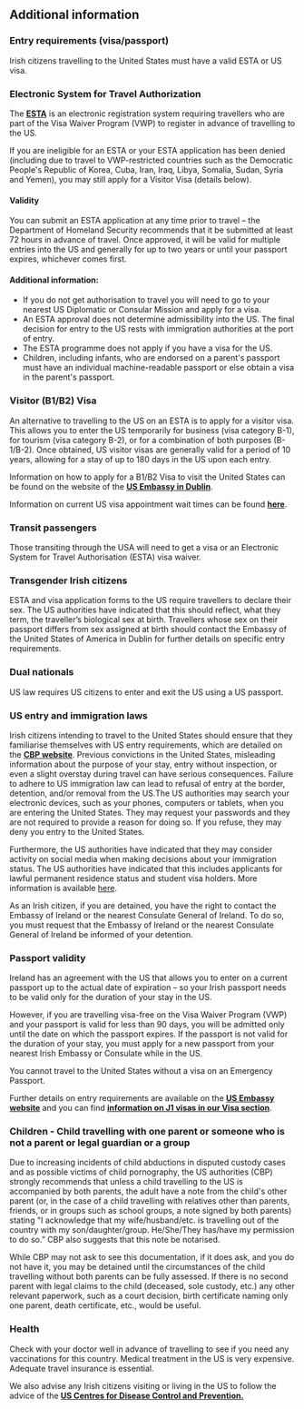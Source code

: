 ## Additional information

### **Entry requirements (visa/passport)**

Irish citizens travelling to the United States must have a valid ESTA or US visa.

### **Electronic System for Travel Authorization**

The [**ESTA**](http://www.cbp.gov/ESTA) is an electronic registration system requiring travellers who are part of the Visa Waiver Program (VWP) to register in advance of travelling to the US.

If you are ineligible for an ESTA or your ESTA application has been denied (including due to travel to VWP-restricted countries such as the Democratic People's Republic of Korea, Cuba, Iran, Iraq, Libya, Somalia, Sudan, Syria and Yemen), you may still apply for a Visitor Visa (details below).

#### **Validity**

You can submit an ESTA application at any time prior to travel – the Department of Homeland Security recommends that it be submitted at least 72 hours in advance of travel. Once approved, it will be valid for multiple entries into the US and generally for up to two years or until your passport expires, whichever comes first.

#### Additional information:

* If you do not get authorisation to travel you will need to go to your nearest US Diplomatic or Consular Mission and apply for a visa.
* An ESTA approval does not determine admissibility into the US. The final decision for entry to the US rests with immigration authorities at the port of entry.
* The ESTA programme does not apply if you have a visa for the US.
* Children, including infants, who are endorsed on a parent's passport must have an individual machine-readable passport or else obtain a visa in the parent's passport.

### **Visitor (B1/B2) Visa**

An alternative to travelling to the US on an ESTA is to apply for a visitor visa. This allows you to enter the US temporarily for business (visa category B-1), for tourism (visa category B-2), or for a combination of both purposes (B-1/B-2). Once obtained, US visitor visas are generally valid for a period of 10 years, allowing for a stay of up to 180 days in the US upon each entry.

Information on how to apply for a B1/B2 Visa to visit the United States can be found on the website of the [**US Embassy in Dublin**](https://ie.usembassy.gov/visas/).

Information on current US visa appointment wait times can be found [**here**](https://travel.state.gov/content/travel/en/us-visas/visa-information-resources/wait-times.html).

### **Transit passengers**

Those transiting through the USA will need to get a visa or an Electronic System for Travel Authorisation (ESTA) visa waiver.

### **Transgender Irish citizens**

ESTA and visa application forms to the US require travellers to declare their sex. The US authorities have indicated that this should reflect, what they term, the traveller’s biological sex at birth. Travellers whose sex on their passport differs from sex assigned at birth should contact the Embassy of the United States of America in Dublin for further details on specific entry requirements.

### **Dual nationals**

US law requires US citizens to enter and exit the US using a US passport.

### **US entry and immigration laws**

Irish citizens intending to travel to the United States should ensure that they familiarise themselves with US entry requirements, which are detailed on the [**CBP website**](https://www.cbp.gov/travel/international-visitors). Previous convictions in the United States, misleading information about the purpose of your stay, entry without inspection, or even a slight overstay during travel can have serious consequences. Failure to adhere to US immigration law can lead to refusal of entry at the border, detention, and/or removal from the US.The US authorities may search your electronic devices, such as your phones, computers or tablets, when you are entering the United States. They may request your passwords and they are not required to provide a reason for doing so. If you refuse, they may deny you entry to the United States.

Furthermore, the US authorities have indicated that they may consider activity on social media when making decisions about your immigration status. The US authorities have indicated that this includes applicants for lawful permanent residence status and student visa holders. More information is available [here](https://www.uscis.gov/newsroom/news-releases/dhs-to-begin-screening-aliens-social-media-activity-for-antisemitism).

As an Irish citizen, if you are detained, you have the right to contact the Embassy of Ireland or the nearest Consulate General of Ireland. To do so, you must request that the Embassy of Ireland or the nearest Consulate General of Ireland be informed of your detention.

### **Passport validity**

Ireland has an agreement with the US that allows you to enter on a current passport up to the actual date of expiration – so your Irish passport needs to be valid only for the duration of your stay in the US.

However, if you are travelling visa-free on the Visa Waiver Program (VWP) and your passport is valid for less than 90 days, you will be admitted only until the date on which the passport expires. If the passport is not valid for the duration of your stay, you must apply for a new passport from your nearest Irish Embassy or Consulate while in the US.

You cannot travel to the United States without a visa on an Emergency Passport.

Further details on entry requirements are available on the [**US Embassy website**](https://ie.usembassy.gov/) and you can find [**information on J1 visas in our Visa section**](https://www.ireland.ie/en/dfa/visas-for-ireland/us-ireland-holiday-working-agreement-j1/).

### **Children - Child travelling with one parent or someone who is not a parent or legal guardian or a group**

Due to increasing incidents of child abductions in disputed custody cases and as possible victims of child pornography, the US authorities (CBP) strongly recommends that unless a child travelling to the US is accompanied by both parents, the adult have a note from the child's other parent (or, in the case of a child travelling with relatives other than parents, friends, or in groups such as school groups, a note signed by both parents) stating "I acknowledge that my wife/husband/etc. is travelling out of the country with my son/daughter/group. He/She/They has/have my permission to do so.” CBP also suggests that this note be notarised.

While CBP may not ask to see this documentation, if it does ask, and you do not have it, you may be detained until the circumstances of the child travelling without both parents can be fully assessed. If there is no second parent with legal claims to the child (deceased, sole custody, etc.) any other relevant paperwork, such as a court decision, birth certificate naming only one parent, death certificate, etc., would be useful.

### **Health**

Check with your doctor well in advance of travelling to see if you need any vaccinations for this country. Medical treatment in the US is very expensive. Adequate travel insurance is essential.

We also advise any Irish citizens visiting or living in the US to follow the advice of the [**US Centres for Disease Control and Prevention.**](http://www.cdc.gov/)